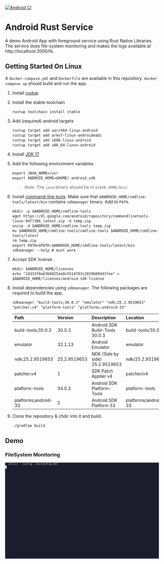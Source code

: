 [![Android CI](https://github.com/SubconsciousCompute/android_rust_service/actions/workflows/android.yml/badge.svg)](https://github.com/SubconsciousCompute/android_rust_service/actions/workflows/android.yml)
# Android Rust Service

A demo Android App with foreground service using Rust Native Libraries. The service does file-system monitoring and 
makes the logs available at http://localhost:3000/fs.

## Getting Started On Linux

A `docker-compose.yml` and `Dockerfile` are available in this repository. `docker compose up` should build and run the app.

1. Install [rustup](https://rustup.rs)
2. Install the stable toolchain
    ```shell
    rustup toolchain install stable
    ```

3. Add (required) android targets
    ```shell
    rustup target add aarch64-linux-android
    rustup target add armv7-linux-androideabi
    rustup target add i686-linux-android
    rustup target add x86_64-linux-android
    ```
4. Install [JDK 17](https://www.oracle.com/java/technologies/javase/jdk17-archive-downloads.html)
5. Add the following environment variables
    ```shell
    export JAVA_HOME=/usr
    export ANDROID_HOME=$HOME/.android_sdk
    ```
    > _Note:_ The `java` binary should be in `$JAVA_HOME/bin/`

6. Install [command-line tools](https://developer.android.com/studio). Make sure that 
    `$ANDROID_HOME/cmdline-tools/latest/bin` contains `sdkmanager` binary. Add
    to `PATH`.
    ```shell
    mkdir -p $ANDROID_HOME/cmdline-tools
    wget https://dl.google.com/android/repository/commandlinetools-linux-9477386_latest.zip -O temp.zip
    unzip -d $ANDROID_HOME/cmdline-tools temp.zip
    mv $ANDROID_HOME/cmdline-tools/cmdline-tools $ANDROID_HOME/cmdline-tools/latest 
    rm temp.zip
    export PATH=$PATH:$ANDROID_HOME/cmdline-tools/latest/bin
    sdkmanager --help # must work
    ```

7. Accept SDK license .
    ```shell
    mkdir $ANDROID_HOME/licenses
    echo "24333f8a63b6825ea9c5514f83c2829b004d1fee" > $ANDROID_HOME/licenses/android-sdk-license
    ```

8. Install dependencies using `sdkmanager`. The following packages are required to build the app. 
    ```shell
    sdkmanager "build-tools;30.0.3" "emulator" "ndk;25.2.9519653" "patcher;v4" "platform-tools" "platforms;android-33"
    ```

    | Path                 | Version      | Description                     | Location             |
    | -------------------- | ------------ | ------------------------------- | -------------------- |
    | build-tools;30.0.3   | 30.0.3       | Android SDK Build-Tools 30.0.3  | build-tools/30.0.3   |
    | emulator             | 32.1.13      | Android Emulator                | emulator             |
    | ndk;25.2.9519653     | 25.2.9519653 | NDK (Side by side) 25.2.9519653 | ndk/25.2.9519653     |
    | patcher;v4           | 1            | SDK Patch Applier v4            | patcher/v4           |
    | platform-tools       | 34.0.3       | Android SDK Platform-Tools      | platform-tools       |
    | platforms;android-33 | 2            | Android SDK Platform 33         | platforms/android-33 |

9. Clone the repository & chdir into it and build.
    ```shell
    ./gradlew build
    ```

## Demo

### FileSystem Monitoring

<img alt="FS Monitoring" src="demo/fs.gif" />
